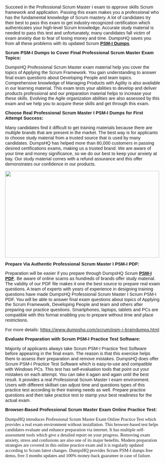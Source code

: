 <p style="margin:0in 0in 10pt"><span style="font-size:11pt"><span style="line-height:115%"><span style="font-family:Calibri,sans-serif">Succeed in the Professional Scrum Master I exam to approve skills Scrum framework and application. Passing this exam makes you a professional who has the fundamental knowledge of Scrum mastery. A lot of candidates try their best to pass this exam to get industry-recognized certification which authenticates your high-level Scrum knowledge. Accurate study material is needed to pass this test and unfortunately, many candidates fall victim of exam anxiety due to fear of losing money and time. DumpsHQ saves you from all these problems with its updated Scrum <a href="https://www.dumpshq.com/scrum/psm-i-braindumps.html"><b>PSM-I Dumps</b></a>.<b> </b></span></span></span></p>

<h1 style="margin: 0in 0in 10pt;"><span style="font-size:11pt"><span style="line-height:115%"><span style="font-family:Calibri,sans-serif"><b>Scrum PSM-I Dumps to Cover Final Professional Scrum Master Exam Topics:</b></span></span></span></h1>

<p style="margin:0in 0in 10pt"><span style="font-size:11pt"><span style="line-height:115%"><span style="font-family:Calibri,sans-serif">DumpsHQ Professional Scrum Master exam material help you cover the topics of Applying the Scrum Framework. You gain understanding to answer final exam questions about Developing People and team topics. Comprehensive knowledge of Managing Products with Agility is also available in our learning material. This exam tests your abilities to develop and deliver products professional and our preparation material helps to increase your these skills. Evolving the Agile organization abilities are also assessed by this exam and we help you to acquire these skills and get through this exam. </span></span></span></p>

<h1 style="margin: 0in 0in 10pt;"><span style="font-size:11pt"><span style="line-height:115%"><span style="font-family:Calibri,sans-serif"><b>Choose Real Professional Scrum Master I PSM-I Dumps for First Attempt Success:</b></span></span></span></h1>

<p style="margin:0in 0in 10pt"><span style="font-size:11pt"><span style="line-height:115%"><span style="font-family:Calibri,sans-serif">Many candidates find it difficult to get training materials because there are multiple brands that are present in the market. The best way is for applicants to choose study material from a trusted source that is used by many candidates. DumpsHQ has helped more than 80,000 customers in passing desired certifications exams, making us a trusted brand. We are aware of your time and money significance, so we do our best to keep your anxiety at bay. Our study material comes with a refund assurance and this offer demonstrates our confidence in our products. </span></span></span></p>

<p style="margin:0in 0in 10pt"><span style="font-size:11pt"><span style="line-height:115%"><span style="font-family:Calibri,sans-serif"><a href="https://www.dumpshq.com/scrum/psm-i-braindumps.html"><img alt="" src="http://soperdoper.com/search_portal/uploads/general_banners/1596693279_site_banner_-_2.jpg" style="width: 500px; height: 281px;" /></a></span></span></span></p>

<h2 style="margin: 0in 0in 10pt;"><span style="font-size:11pt"><span style="line-height:115%"><span style="font-family:Calibri,sans-serif"><b>Prepare Via Authentic Professional Scrum Master I PSM-I</b><b> PDF:</b></span></span></span></h2>

<p style="margin:0in 0in 10pt"><span style="font-size:11pt"><span style="line-height:115%"><span style="font-family:Calibri,sans-serif">Preparation will be easier if you prepare through DumpsHQ Scrum <a href="https://www.dumpshq.com/scrum/psm-i-braindumps.html"><b>PSM-I</b><b> PDF</b></a>. Be aware of online scams as hundreds of brands offer study material. The validity of our PDF file makes it one the best source to prepare real exam questions. A team of experts with years of experience in designing training questions have made DumpsHQ Professional Scrum Master I Scrum PSM-I PDF. You will be able to answer final exam questions about topics of Applying the Scrum Framework, Developing People and team and others after preparing our practice questions. Smartphones, laptops, tablets and PCs are compatible with this format enabling you to prepare without time and place restrictions.</span></span></span></p>

<p style="margin:0in 0in 10pt"><span style="font-size:11pt"><span style="line-height:115%"><span style="font-family:Calibri,sans-serif">For more details:&nbsp;</span></span></span><a href="https://www.dumpshq.com/scrum/psm-i-braindumps.html">https://www.dumpshq.com/scrum/psm-i-braindumps.html</a></p>

<h2 style="margin: 0in 0in 10pt;"><span style="font-size:11pt"><span style="line-height:115%"><span style="font-family:Calibri,sans-serif"><b>Evaluate Preparation with Scrum PSM-I</b><b> Practice Test Software:</b></span></span></span></h2>

<p style="margin:0in 0in 10pt"><span style="font-size:11pt"><span style="line-height:115%"><span style="font-family:Calibri,sans-serif">Majority of applicants always take Scrum PSM-I Practice Test Software before appearing in the final exam. The reason is that this exercise helps them to assess their preparation and remove mistakes. DumpsHQ does offer Scrum PSM-I Practice Test Software which is easy-to-use and compatible with Windows PCs. This test has self-evaluation tools that point out your mistakes on each attempt. You can take it again and again until the best result. It provides a real Professional Scrum Master I exam environment. Users with different skillset can adjust time and questions types of this practice test according to their training needs as well. Prepare practice questions and then take practice test to stamp your best readiness for the actual exam.</span></span></span></p>

<p style="margin:0in 0in 10pt"><span style="font-size:11pt"><span style="line-height:115%"><span style="font-family:Calibri,sans-serif"><b>Browser-Based</b> <b>Professional Scrum Master Exam Online Practice Test:</b></span></span></span></p>

<p><span style="font-size:11.0pt"><span style="line-height:115%"><span style="font-family:&quot;Calibri&quot;,&quot;sans-serif&quot;">DumpsHQ introduces Professional Scrum Master Exam Online Practice Test which provides a real exam environment without installation. This browser-based test helps candidates evaluate and enhance preparation via internet. It has multiple self-assessment tools which give a detailed report on your progress. Removing exam anxiety, stress and confusions are also one of its major benefits. Modern preparation strategies are covered in this online practice exam and it is regularly updated according to Scrum latest changes. DumpsHQ provides Scrum PSM-I dumps free demo, free 3 months updates and 100% money-back guarantee in case of failure.</span></span></span></p>
